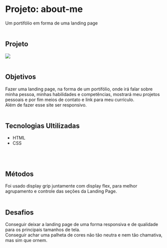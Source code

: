 # Projeto: about-me
Um portifólio em forma de uma landing page
<br>
<br>

## Projeto
<img src='./src/image/portifolio-pessoal.gif'>
<br>
<br>

## Objetivos
Fazer uma landing page, na forma de um portifólio, onde irá falar sobre minha pessoa, minhas habilidades e competências, mostrará meu projetos pessoais e por fim meios de contato e link para meu currículo. <br> 
Além de fazer esse site ser responsivo.
<br>
<br>

## Tecnologias Ultilizadas
- HTML
- CSS
<br>
<br>

## Métodos
Foi usado display grip juntamente com display flex, para melhor agrupamento e controle das seções da Landing Page.
<br>
<br>

## Desafios
Conseguir deixar a landing page de uma forma responsiva e de qualidade para os principais tamanhos de tela. <br>
Conseguir achar uma palheta de cores não tão neutra e nem tão chamativa, mas sim que ornem.
